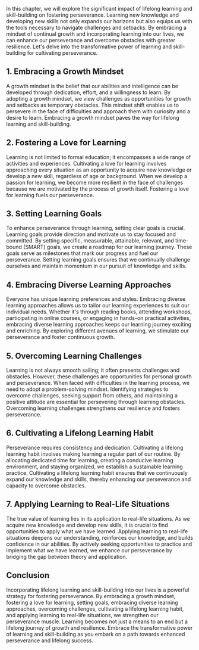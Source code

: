 
In this chapter, we will explore the significant impact of lifelong learning and skill-building on fostering perseverance. Learning new knowledge and developing new skills not only expands our horizons but also equips us with the tools necessary to navigate challenges and setbacks. By embracing a mindset of continual growth and incorporating learning into our lives, we can enhance our perseverance and overcome obstacles with greater resilience. Let's delve into the transformative power of learning and skill-building for cultivating perseverance.

## 1\. Embracing a Growth Mindset

A growth mindset is the belief that our abilities and intelligence can be developed through dedication, effort, and a willingness to learn. By adopting a growth mindset, we view challenges as opportunities for growth and setbacks as temporary obstacles. This mindset shift enables us to persevere in the face of difficulties and approach them with curiosity and a desire to learn. Embracing a growth mindset paves the way for lifelong learning and skill-building.

## 2\. Fostering a Love for Learning

Learning is not limited to formal education; it encompasses a wide range of activities and experiences. Cultivating a love for learning involves approaching every situation as an opportunity to acquire new knowledge or develop a new skill, regardless of age or background. When we develop a passion for learning, we become more resilient in the face of challenges because we are motivated by the process of growth itself. Fostering a love for learning fuels our perseverance.

## 3\. Setting Learning Goals

To enhance perseverance through learning, setting clear goals is crucial. Learning goals provide direction and motivate us to stay focused and committed. By setting specific, measurable, attainable, relevant, and time-bound (SMART) goals, we create a roadmap for our learning journey. These goals serve as milestones that mark our progress and fuel our perseverance. Setting learning goals ensures that we continually challenge ourselves and maintain momentum in our pursuit of knowledge and skills.

## 4\. Embracing Diverse Learning Approaches

Everyone has unique learning preferences and styles. Embracing diverse learning approaches allows us to tailor our learning experiences to suit our individual needs. Whether it's through reading books, attending workshops, participating in online courses, or engaging in hands-on practical activities, embracing diverse learning approaches keeps our learning journey exciting and enriching. By exploring different avenues of learning, we stimulate our perseverance and foster continuous growth.

## 5\. Overcoming Learning Challenges

Learning is not always smooth sailing; it often presents challenges and obstacles. However, these challenges are opportunities for personal growth and perseverance. When faced with difficulties in the learning process, we need to adopt a problem-solving mindset. Identifying strategies to overcome challenges, seeking support from others, and maintaining a positive attitude are essential for persevering through learning obstacles. Overcoming learning challenges strengthens our resilience and fosters perseverance.

## 6\. Cultivating a Lifelong Learning Habit

Perseverance requires consistency and dedication. Cultivating a lifelong learning habit involves making learning a regular part of our routine. By allocating dedicated time for learning, creating a conducive learning environment, and staying organized, we establish a sustainable learning practice. Cultivating a lifelong learning habit ensures that we continuously expand our knowledge and skills, thereby enhancing our perseverance and capacity to overcome obstacles.

## 7\. Applying Learning to Real-Life Situations

The true value of learning lies in its application to real-life situations. As we acquire new knowledge and develop new skills, it is crucial to find opportunities to apply what we have learned. Applying learning to real-life situations deepens our understanding, reinforces our knowledge, and builds confidence in our abilities. By actively seeking opportunities to practice and implement what we have learned, we enhance our perseverance by bridging the gap between theory and application.

## Conclusion

Incorporating lifelong learning and skill-building into our lives is a powerful strategy for fostering perseverance. By embracing a growth mindset, fostering a love for learning, setting goals, embracing diverse learning approaches, overcoming challenges, cultivating a lifelong learning habit, and applying learning to real-life situations, we strengthen our perseverance muscle. Learning becomes not just a means to an end but a lifelong journey of growth and resilience. Embrace the transformative power of learning and skill-building as you embark on a path towards enhanced perseverance and lifelong success.
